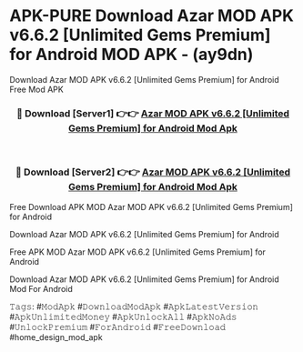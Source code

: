 # APK-PURE Download Azar MOD APK v6.6.2 [Unlimited Gems Premium] for Android MOD APK - (ay9dn)
Download Azar MOD APK v6.6.2 [Unlimited Gems Premium] for Android Free Mod APK

<div align="center">
<h3>🔴 Download [Server1] 👉👉 <a href="https://apk-comot.site?title=Azar_MOD_APK_v6.6.2_[Unlimited_Gems_Premium]_for_Android">Azar MOD APK v6.6.2 [Unlimited Gems Premium] for Android Mod Apk</a></h3><br>

<h3>🔴 Download [Server2] 👉👉 <a href="https://apk-comot.site?title=Azar_MOD_APK_v6.6.2_[Unlimited_Gems_Premium]_for_Android">Azar MOD APK v6.6.2 [Unlimited Gems Premium] for Android Mod Apk</a></h3>
</div>


Free Download APK MOD Azar MOD APK v6.6.2 [Unlimited Gems Premium] for Android

Download Azar MOD APK v6.6.2 [Unlimited Gems Premium] for Android 

Free APK MOD Azar MOD APK v6.6.2 [Unlimited Gems Premium] for Android 

Download Azar MOD APK v6.6.2 [Unlimited Gems Premium] for Android Mod For Android

𝚃𝚊𝚐𝚜: #𝙼𝚘𝚍𝙰𝚙𝚔 #𝙳𝚘𝚠𝚗𝚕𝚘𝚊𝚍𝙼𝚘𝚍𝙰𝚙𝚔 #𝙰𝚙𝚔𝙻𝚊𝚝𝚎𝚜𝚝𝚅𝚎𝚛𝚜𝚒𝚘𝚗 #𝙰𝚙𝚔𝚄𝚗𝚕𝚒𝚖𝚒𝚝𝚎𝚍𝙼𝚘𝚗𝚎𝚢 #𝙰𝚙𝚔𝚄𝚗𝚕𝚘𝚌𝚔𝙰𝚕𝚕 #𝙰𝚙𝚔𝙽𝚘𝙰𝚍𝚜 #𝚄𝚗𝚕𝚘𝚌𝚔𝙿𝚛𝚎𝚖𝚒𝚞𝚖 #𝙵𝚘𝚛𝙰𝚗𝚍𝚛𝚘𝚒𝚍 #𝙵𝚛𝚎𝚎𝙳𝚘𝚠𝚗𝚕𝚘𝚊𝚍 #home_design_mod_apk
